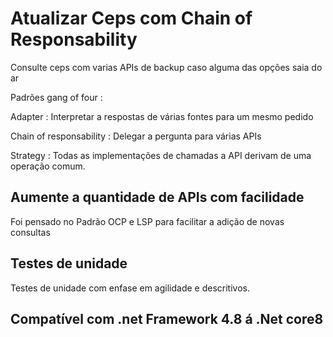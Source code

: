 <h1>Atualizar Ceps com Chain of Responsability</h1>

<p>Consulte ceps com varias APIs de backup caso alguma das opções saia do ar</p>

<p>Padrões gang of four : </p>
<p>Adapter : Interpretar a respostas de várias fontes para um mesmo pedido</p>
<p>Chain of responsability : Delegar a pergunta para várias APIs</p>
<p>Strategy : Todas as implementações de chamadas a API derivam de uma operação comum.</p>

<h2>Aumente a quantidade de APIs com facilidade</h2>
<p> Foi pensado no Padrão OCP e LSP para facilitar a adição de novas consultas </p>


<h2>Testes de unidade</h2>
<p> Testes de unidade com enfase em agilidade e descritivos.</p>

<h2>Compatível com .net Framework 4.8 á .Net core8</h2>
